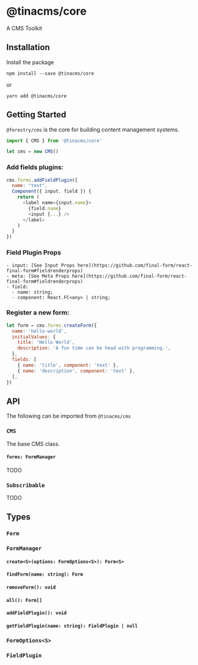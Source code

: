 # @tinacms/core

A CMS Toolkit

## Installation

Install the package

```
npm install --save @tinacms/core
```

or

```
yarn add @tinacms/core
```

## Getting Started

`@forestry/cms` is the core for building content management systems.

```javascript
import { CMS } from '@tinacms/core'

let cms = new CMS()
```

### Add fields plugins:

```javascript
cms.forms.addFieldPlugin({
  name: "text",
  Component({ input, field }) {
    return (
      <label name={input.name}>
        {field.name}
        <input {...} />
      </label>
    )
  }
})

```

### Field Plugin Props

```
- input: [See Input Props here](https://github.com/final-form/react-final-form#fieldrenderprops)
- meta: [See Meta Props here](https://github.com/final-form/react-final-form#fieldrenderprops)
- field:
  - name: string;
  - component: React.FC<any> | string;
```

### Register a new form:

```javascript
let form = cms.forms.createForm({
  name: 'hello-world',
  initialValues: {
    title: 'Hello World',
    description: 'A fun time can be head with programming.',
  },
  fields: [
    { name: 'title', component: 'text' },
    { name: 'description', component: 'text' },
  ],
})
```

## API

The following can be imported from `@tinacms/cms`

### `CMS`

The base CMS class.

#### `forms: FormManager`

TODO

### `Subscribable`

TODO

## Types

### `Form`

### `FormManager`

#### `create<S>(options: FormOptions<S>): Form<S>`

#### `findForm(name: string): Form`

#### `removeForm(): void`

#### `all(): Form[]`

#### `addFieldPlugin(): void`

#### `getFieldPlugin(name: string): FieldPlugin | null`

### `FormOptions<S>`

### `FieldPlugin`
